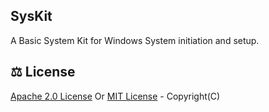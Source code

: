 ## SysKit

A Basic System Kit for Windows System initiation and setup.

## ⚖️ License

[Apache 2.0 License](/LICENSE-Apache) Or [MIT License](/LICENSE-MIT) - Copyright(C)